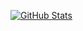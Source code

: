 [![GitHub Stats](https://github-readme-stats.vercel.app/api?username=JNSOFF&count_private=true)](https://github.com/JNSOFF)
